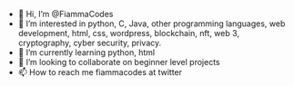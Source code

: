 - 👋 Hi, I’m @FiammaCodes
- 👀 I’m interested in python, C, Java, other programming languages, web development, html, css, wordpress, blockchain, nft, web 3, cryptography, cyber security, privacy.
- 🌱 I’m currently learning python, html
- 💞️ I’m looking to collaborate on beginner level projects
- 📫 How to reach me fiammacodes at twitter

<!---
FiammaCodes/FiammaCodes is a ✨ special ✨ repository because its `README.md` (this file) appears on your GitHub profile.
You can click the Preview link to take a look at your changes.
--->
